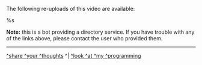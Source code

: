 The following re-uploads of this video are available:

%s

**Note:** this is a bot providing a directory service. If you have trouble with any of the links above, please contact the user who provided them.

---

[^share ^your ^thoughts](https://amirror.link/thoughts) ^| [^look ^at ^my ^programming](https://amirror.link/source)

